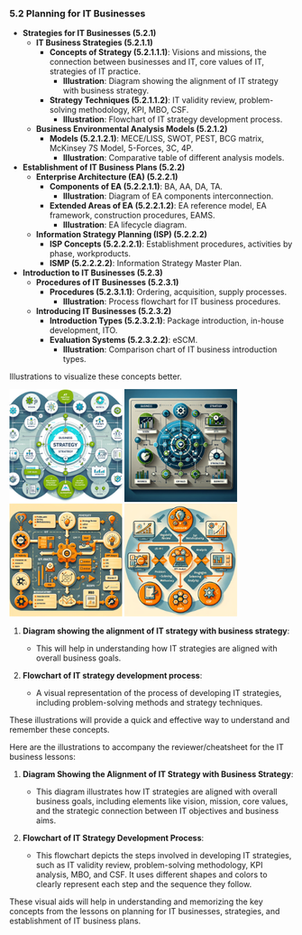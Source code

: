 ### 5.2 Planning for IT Businesses
- **Strategies for IT Businesses (5.2.1)**
  - **IT Business Strategies (5.2.1.1)**
    - **Concepts of Strategy (5.2.1.1.1)**: Visions and missions, the connection between businesses and IT, core values of IT, strategies of IT practice.
      - **Illustration**: Diagram showing the alignment of IT strategy with business strategy.
    - **Strategy Techniques (5.2.1.1.2)**: IT validity review, problem-solving methodology, KPI, MBO, CSF.
      - **Illustration**: Flowchart of IT strategy development process.
  - **Business Environmental Analysis Models (5.2.1.2)**
    - **Models (5.2.1.2.1)**: MECE/LISS, SWOT, PEST, BCG matrix, McKinsey 7S Model, 5-Forces, 3C, 4P.
      - **Illustration**: Comparative table of different analysis models.
- **Establishment of IT Business Plans (5.2.2)**
  - **Enterprise Architecture (EA) (5.2.2.1)**
    - **Components of EA (5.2.2.1.1)**: BA, AA, DA, TA.
      - **Illustration**: Diagram of EA components interconnection.
    - **Extended Areas of EA (5.2.2.1.2)**: EA reference model, EA framework, construction procedures, EAMS.
      - **Illustration**: EA lifecycle diagram.
  - **Information Strategy Planning (ISP) (5.2.2.2)**
    - **ISP Concepts (5.2.2.2.1)**: Establishment procedures, activities by phase, workproducts.
    - **ISMP (5.2.2.2.2)**: Information Strategy Master Plan.
- **Introduction to IT Businesses (5.2.3)**
  - **Procedures of IT Businesses (5.2.3.1)**
    - **Procedures (5.2.3.1.1)**: Ordering, acquisition, supply processes.
      - **Illustration**: Process flowchart for IT business procedures.
  - **Introducing IT Businesses (5.2.3.2)**
    - **Introduction Types (5.2.3.2.1)**: Package introduction, in-house development, ITO.
    - **Evaluation Systems (5.2.3.2.2)**: eSCM.
      - **Illustration**: Comparison chart of IT business introduction types.

Illustrations to visualize these concepts better.

<img src="../assets/1.png" style="height: 200px" />
<img src="../assets/2.png" style="height: 200px" />
<img src="../assets/3.png" style="height: 200px" />
<img src="../assets/4.png" style="height: 200px" />


1. **Diagram showing the alignment of IT strategy with business strategy**:
   - This will help in understanding how IT strategies are aligned with overall business goals.

2. **Flowchart of IT strategy development process**:
   - A visual representation of the process of developing IT strategies, including problem-solving methods and strategy techniques. 

These illustrations will provide a quick and effective way to understand and remember these concepts.

Here are the illustrations to accompany the reviewer/cheatsheet for the IT business lessons:

1. **Diagram Showing the Alignment of IT Strategy with Business Strategy**: 
   - This diagram illustrates how IT strategies are aligned with overall business goals, including elements like vision, mission, core values, and the strategic connection between IT objectives and business aims.

2. **Flowchart of IT Strategy Development Process**: 
   - This flowchart depicts the steps involved in developing IT strategies, such as IT validity review, problem-solving methodology, KPI analysis, MBO, and CSF. It uses different shapes and colors to clearly represent each step and the sequence they follow.

These visual aids will help in understanding and memorizing the key concepts from the lessons on planning for IT businesses, strategies, and establishment of IT business plans.